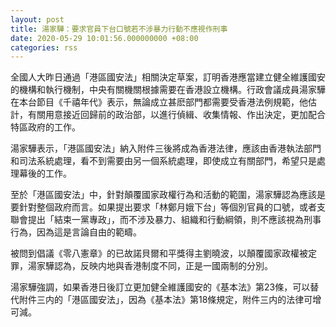 ```yaml
---
layout: post
title: 湯家驊：要求官員下台口號若不涉暴力行動不應視作刑事
date: 2020-05-29 10:01:56.000000000 +08:00
categories: rss
---
```


全國人大昨日通過「港區國安法」相關決定草案，訂明香港應當建立健全維護國安的機構和執行機制，中央有關機關根據需要在香港設立機構。行政會議成員湯家驊在本台節目《千禧年代》表示，無論成立甚麽部門都需要受香港法例規範，他估計，有關用意接近回歸前的政治部，以進行偵緝、收集情報、作出決定，更加配合特區政府的工作。

湯家驊表示，「港區國安法」納入附件三後將成為香港法律，應該由香港執法部門和司法系統處理，看不到需要由另一個系統處理，即使成立有關部門，希望只是處理幕後的工作。

至於「港區國安法」中，針對顛覆國家政權行為和活動的範圍，湯家驊認為應該是要針對整個政府而言。如果提出要求「林鄭月娥下台」等個別官員的口號，或者支聯會提出「結束一黨專政」，而不涉及暴力、組織和行動綱領，則不應該視為刑事行為，因為這是言論自由的範疇。

被問到倡議《零八憲章》的已故諾貝爾和平獎得主劉曉波，以顛覆國家政權被定罪，湯家驊認為，反映内地與香港制度不同，正是一國兩制的分別。

湯家驊強調，如果香港日後訂立更加健全維護國安的《基本法》第23條，可以替代附件三内的「港區國安法」，因為《基本法》第18條規定，附件三内的法律可增可減。
